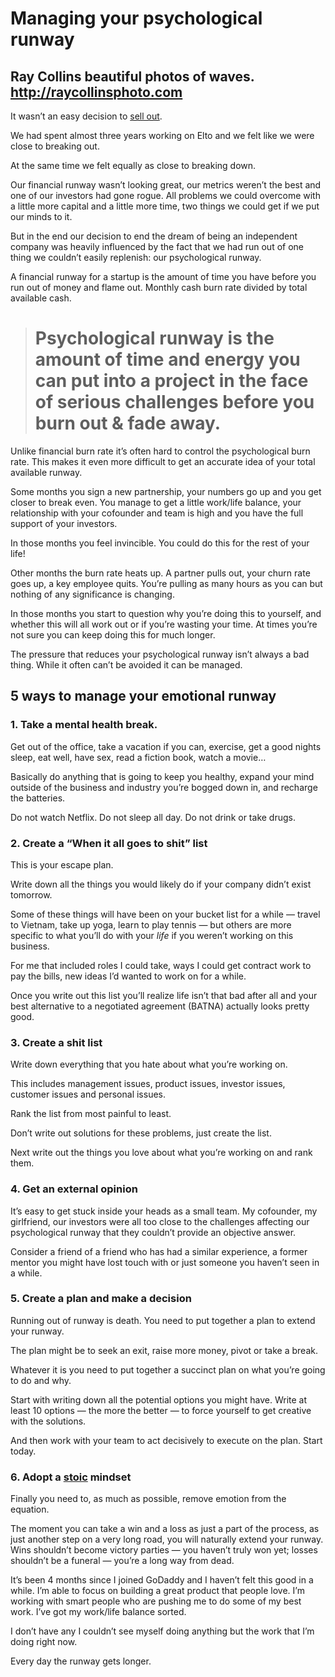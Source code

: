 
# Managing your psychological runway

## Ray Collins beautiful photos of waves. http://raycollinsphoto.com

It wasn’t an easy decision to [sell out](http://techcrunch.com/2015/04/10/godaddy-acquires-elto-marketplace-for-web-pros/).

We had spent almost three years working on Elto and we felt like we were close to breaking out.

At the same time we felt equally as close to breaking down.

Our financial runway wasn’t looking great, our metrics weren’t the best and one of our investors had gone rogue. All problems we could overcome with a little more capital and a little more time, two things we could get if we put our minds to it.

But in the end our decision to end the dream of being an independent company was heavily influenced by the fact that we had run out of one thing we couldn’t easily replenish: our psychological runway.

A financial runway for a startup is the amount of time you have before you run out of money and flame out. Monthly cash burn rate divided by total available cash.
> # Psychological runway is the amount of time and energy you can put into a project in the face of serious challenges before you burn out & fade away.

Unlike financial burn rate it’s often hard to control the psychological burn rate. This makes it even more difficult to get an accurate idea of your total available runway.

Some months you sign a new partnership, your numbers go up and you get closer to break even. You manage to get a little work/life balance, your relationship with your cofounder and team is high and you have the full support of your investors.

In those months you feel invincible. You could do this for the rest of your life!

Other months the burn rate heats up. A partner pulls out, your churn rate goes up, a key employee quits. You’re pulling as many hours as you can but nothing of any significance is changing.

In those months you start to question why you’re doing this to yourself, and whether this will all work out or if you’re wasting your time. At times you’re not sure you can keep doing this for much longer.

The pressure that reduces your psychological runway isn’t always a bad thing. While it often can’t be avoided it can be managed.


## 5 ways to manage your emotional runway

### 1. Take a mental health break.

Get out of the office, take a vacation if you can, exercise, get a good nights sleep, eat well, have sex, read a fiction book, watch a movie…

Basically do anything that is going to keep you healthy, expand your mind outside of the business and industry you’re bogged down in, and recharge the batteries.

Do not watch Netflix. Do not sleep all day. Do not drink or take drugs.

### 2. Create a “When it all goes to shit” list

This is your escape plan.

Write down all the things you would likely do if your company didn’t exist tomorrow.

Some of these things will have been on your bucket list for a while — travel to Vietnam, take up yoga, learn to play tennis — but others are more specific to what you’ll do with your *life* if you weren’t working on this business.

For me that included roles I could take, ways I could get contract work to pay the bills, new ideas I’d wanted to work on for a while.

Once you write out this list you’ll realize life isn’t that bad after all and your best alternative to a negotiated agreement (BATNA) actually looks pretty good.

### 3. Create a shit list

Write down everything that you hate about what you’re working on.

This includes management issues, product issues, investor issues, customer issues and personal issues.

Rank the list from most painful to least.

Don’t write out solutions for these problems, just create the list.

Next write out the things you love about what you’re working on and rank them.

### 4. Get an external opinion

It’s easy to get stuck inside your heads as a small team. My cofounder, my girlfriend, our investors were all too close to the challenges affecting our psychological runway that they couldn’t provide an objective answer.

Consider a friend of a friend who has had a similar experience, a former mentor you might have lost touch with or just someone you haven’t seen in a while.

### 5. Create a plan and make a decision

Running out of runway is death. You need to put together a plan to extend your runway.

The plan might be to seek an exit, raise more money, pivot or take a break.

Whatever it is you need to put together a succinct plan on what you’re going to do and why.

Start with writing down all the potential options you might have. Write at least 10 options — the more the better — to force yourself to get creative with the solutions.

And then work with your team to act decisively to execute on the plan. Start today.

### 6. Adopt a [stoic](http://fourhourworkweek.com/2009/04/13/stoicism-101-a-practical-guide-for-entrepreneurs/) mindset

Finally you need to, as much as possible, remove emotion from the equation.

The moment you can take a win and a loss as just a part of the process, as just another step on a very long road, you will naturally extend your runway. Wins shouldn’t become victory parties — you haven’t truly won yet; losses shouldn’t be a funeral — you’re a long way from dead.

It’s been 4 months since I joined GoDaddy and I haven’t felt this good in a while. I’m able to focus on building a great product that people love. I’m working with smart people who are pushing me to do some of my best work. I’ve got my work/life balance sorted.

I don’t have any I couldn’t see myself doing anything but the work that I’m doing right now.

Every day the runway gets longer.